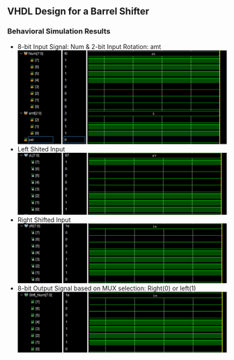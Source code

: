 ## VHDL Design for a Barrel Shifter
### Behavioral Simulation Results
- 8-bit Input Signal: Num & 2-bit Input Rotation: amt
![Input_Signal](./Sim_SS/input.PNG)
- Left Shited Input
![Left_Shift](./Sim_SS/yL.PNG)
- Right Shifted Input
![right_shift](./Sim_SS/yR.PNG)
- 8-bit Output Signal based on MUX selection: Right(0) or left(1)
![Output_signal](./Sim_SS/output.PNG)
